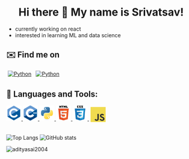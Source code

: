 <h1 align=center> Hi there 👋 My name is Srivatsav!</h1>

- currently working on react
- interested in learning ML and data science

##

## ✉️ Find me on
<p>
  <a href="https://www.linkedin.com/in/srivatsav-vijayaraghavan-b7bb35249/" target="_blank" rel="noopener noreferrer"> <img src="https://cdn.jsdelivr.net/npm/simple-icons@v3/icons/linkedin.svg" alt="Python" height="40" style="vertical-align:top; margin:4px"></a>
  <a href="mailto:srivatsav.vijay2003@gmail.com"> <img src="https://cdn.jsdelivr.net/npm/simple-icons@v3/icons/gmail.svg" alt="Python" height="40" style="vertical-align:top; margin:4px"></a>
</p>

## 🧰 Languages and Tools:

<p>

 <a href="https://www.cprogramming.com/" rel="nofollow"> <img src="https://raw.githubusercontent.com/devicons/devicon/master/icons/c/c-original.svg" alt="c" width="40" height="40" style="max-width: 100%;"> </a>
  <a href="https://www.w3schools.com/cpp/" rel="nofollow"> <img src="https://raw.githubusercontent.com/devicons/devicon/master/icons/cplusplus/cplusplus-original.svg" alt="cplusplus" width="40" height="40" style="max-width: 100%;"> </a>
  <a href="https://www.python.org" rel="nofollow"> <img src="https://raw.githubusercontent.com/devicons/devicon/master/icons/python/python-original.svg" alt="python" width="40" height="40" style="max-width: 100%;"> </a>
  <a href="https://www.w3.org/html/" rel="nofollow"> <img src="https://raw.githubusercontent.com/devicons/devicon/master/icons/html5/html5-original-wordmark.svg" alt="html5" width="40" height="40" style="max-width: 100%;"> </a>
  <a href="https://www.w3schools.com/css/" rel="nofollow"> <img src="https://raw.githubusercontent.com/devicons/devicon/master/icons/css3/css3-original-wordmark.svg" alt="css3" width="40" height="40" style="max-width: 100%;"> </a>
<a href=""><img src="https://raw.githubusercontent.com/github/explore/80688e429a7d4ef2fca1e82350fe8e3517d3494d/topics/javascript/javascript.png" alt="Javascript" height="40" style="vertical-align:top; margin:4px"></a>

</p>

###
##

![Top Langs](https://github-readme-stats.vercel.app/api/top-langs/?username=Srivatsav09&theme=algolia)   ![GitHub stats](https://github-readme-stats.vercel.app/api?username=Srivatsav09&show_icons=true&theme=algolia)

<p dir="auto"><a target="_blank" rel="noopener noreferrer nofollow" href="https://camo.githubusercontent.com/7f94d329f7bbbaf3359f2c012281fe87967510f4b5148c525daaf34b92a7cb73/68747470733a2f2f6769746875622d726561646d652d73746174732e76657263656c2e6170702f6170693f757365726e616d653d53726976617473617630392673686f775f69636f6e733d74727565267468656d653d616c676f6c6961"><img align="left" src="https://camo.githubusercontent.com/7f94d329f7bbbaf3359f2c012281fe87967510f4b5148c525daaf34b92a7cb73/68747470733a2f2f6769746875622d726561646d652d73746174732e76657263656c2e6170702f6170693f757365726e616d653d53726976617473617630392673686f775f69636f6e733d74727565267468656d653d616c676f6c6961" alt="adityasai2004" data-canonical-src="https://github-readme-stats.vercel.app/api/top-langs/?username=Srivatsav09&amp;show_icons=true&amp;layout=compact&amp;theme=algoli" style="max-width: 100%;"></a></p>


<!--
**srivatsav09/srivatsav09** is a ✨ _special_ ✨ repository because its `README.md` (this file) appears on your GitHub profile.

Here are some ideas to get you started:

- 🔭 I’m currently working on ...
- 🌱 I’m currently learning ...
- 👯 I’m looking to collaborate on ...
- 🤔 I’m looking for help with ...
- 💬 Ask me about ...
- 📫 How to reach me: ...
- 😄 Pronouns: ...
- ⚡ Fun fact: ...
-->
